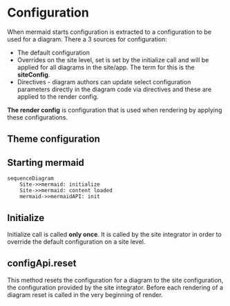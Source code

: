 # Configuration

When mermaid starts configuration is extracted to a configuration to be used for a diagram. There a 3 sources for configuration:

* The default configuration
* Overrides on the site level, set is set by the initialize call and will  be applied for all diagrams in the site/app. The term for this is the **siteConfig**.
* Directives - diagram authors can update select configuration parameters directly in the diagram code via directives and these are applied to the render config.

**The render config** is configuration that is used when rendering by applying these configurations.

## Theme configuration

## Starting mermaid

```mermaid
sequenceDiagram
	Site->>mermaid: initialize
	Site->>mermaid: content loaded
	mermaid->>mermaidAPI: init
```

## Initialize

Initialize call is called **only once**. It is called by the site integrator in order to override the default configuration on a site level.

## configApi.reset

This method resets the configuration for a diagram to the site configuration, the configuration provided by the site integrator. Before each rendering of a diagram reset is called in the very beginning of render.
